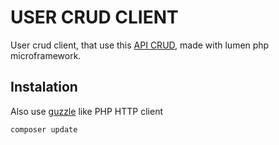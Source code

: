 # USER CRUD CLIENT

User crud client, that use this [API CRUD](https://github.com/LGerMa/usercrud),  made with lumen php microframework.


## Instalation
Also use [guzzle](https://github.com/guzzle/guzzle) like PHP HTTP client 

```
composer update
```